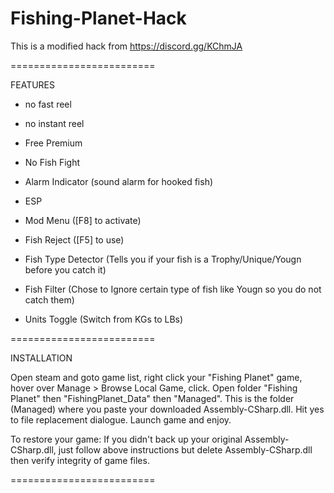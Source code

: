 # Fishing-Planet-Hack

This is a modified hack from https://discord.gg/KChmJA

=========================

FEATURES

- no fast reel
- no instant reel

- Free Premium
- No Fish Fight
- Alarm Indicator (sound alarm for hooked fish)
- ESP
- Mod Menu ([F8] to activate)
- Fish Reject ([F5] to use)
- Fish Type Detector (Tells you if your fish is a Trophy/Unique/Yougn before you catch it)
- Fish Filter (Chose to Ignore certain type of fish like Yougn so you do not catch them)
- Units Toggle (Switch from KGs to LBs)

=========================

INSTALLATION

Open steam and goto game list, right click your "Fishing Planet" game, hover over Manage > Browse Local Game, click. Open folder "Fishing Planet" then "FishingPlanet_Data" then "Managed". This is the folder (Managed) where you paste your downloaded Assembly-CSharp.dll. Hit yes to file replacement dialogue. Launch game and enjoy.

To restore your game:
If you didn't back up your original Assembly-CSharp.dll, just follow above instructions but delete Assembly-CSharp.dll then verify integrity of game files.

=========================

